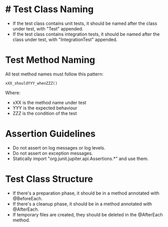 # # Test Class Naming

- If the test class contains unit tests, it should be named after the class under test, with "Test" appended.
- If the test class contains integration tests, it should be named after the class under test, with "IntegrationTest"
  appended.

# Test Method Naming

All test method names must follow this pattern:

    xXX_shouldYYY_whenZZZ()

Where:

- xXX is the method name under test
- YYY is the expected behaviour
- ZZZ is the condition of the test

# Assertion Guidelines

- Do not assert on log messages or log levels.
- Do not assert on exception messages.
- Statically import "org.junit.jupiter.api.Assertions.*" and use them.

# Test Class Structure

- If there's a preparation phase, it should be in a method annotated with @BeforeEach.
- If there's a cleanup phase, it should be in a method annotated with @AfterEach.
- If temporary files are created, they should be deleted in the @AfterEach method.



